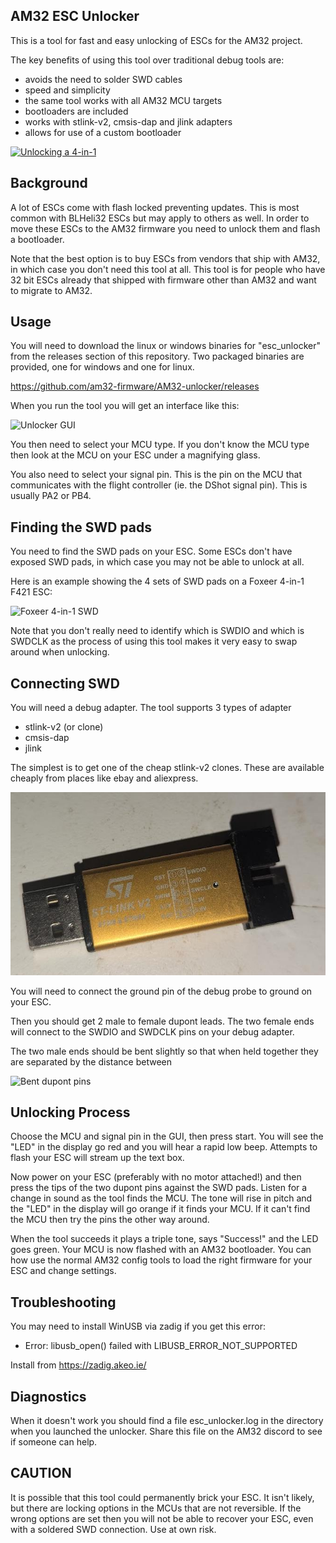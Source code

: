 AM32 ESC Unlocker
-----------------

This is a tool for fast and easy unlocking of ESCs for the AM32
project.

The key benefits of using this tool over traditional debug tools are:

 - avoids the need to solder SWD cables
 - speed and simplicity
 - the same tool works with all AM32 MCU targets
 - bootloaders are included
 - works with stlink-v2, cmsis-dap and jlink adapters
 - allows for use of a custom bootloader

[![Unlocking a 4-in-1](https://i.ytimg.com/vi/8_A27GfAbSg/maxresdefault.jpg)](https://www.youtube.com/watch?v=8_A27GfAbSg "Unlocking a 4-in-1")

Background
----------

A lot of ESCs come with flash locked preventing updates. This is most
common with BLHeli32 ESCs but may apply to others as well. In order to
move these ESCs to the AM32 firmware you need to unlock them and flash
a bootloader.

Note that the best option is to buy ESCs from vendors that ship with
AM32, in which case you don't need this tool at all. This tool is for
people who have 32 bit ESCs already that shipped with firmware other
than AM32 and want to migrate to AM32.

Usage
-----

You will need to download the linux or windows binaries for
"esc_unlocker" from the releases section of this repository. Two
packaged binaries are provided, one for windows and one for linux.

 https://github.com/am32-firmware/AM32-unlocker/releases

When you run the tool you will get an interface like this:

![Unlocker GUI](docs/screen_shot.jpg "Unlocker GUI")

You then need to select your MCU type. If you don't know the MCU type
then look at the MCU on your ESC under a magnifying glass.

You also need to select your signal pin. This is the pin on the MCU
that communicates with the flight controller (ie. the DShot signal
pin). This is usually PA2 or PB4.

Finding the SWD pads
--------------------

You need to find the SWD pads on your ESC. Some ESCs don't have
exposed SWD pads, in which case you may not be able to unlock at all.

Here is an example showing the 4 sets of SWD pads on a Foxeer 4-in-1
F421 ESC:

![Foxeer 4-in-1 SWD](docs/foxeer_SWD.jpg "Foxeer 4-in-1 SWD")

Note that you don't really need to identify which is SWDIO and which
is SWDCLK as the process of using this tool makes it very easy to swap
around when unlocking.


Connecting SWD
--------------

You will need a debug adapter. The tool supports 3 types of adapter

 - stlink-v2 (or clone)
 - cmsis-dap
 - jlink

The simplest is to get one of the cheap stlink-v2 clones. These are available cheaply
from places like ebay and aliexpress.

![STLink-v2](docs/stlink-v2.jpg "STLink-v2")

You will need to connect the ground pin of the debug probe to ground on
your ESC.

Then you should get 2 male to female dupont leads. The two female ends
will connect to the SWDIO and SWDCLK pins on your debug adapter.

The two male ends should be bent slightly so that when held together
they are separated by the distance between

![Bent dupont pins](docs/bent_pins.jpg "Bent dupont pins")

Unlocking Process
-----------------

Choose the MCU and signal pin in the GUI, then press start. You will
see the "LED" in the display go red and you will hear a rapid low
beep. Attempts to flash your ESC will stream up the text box.

Now power on your ESC (preferably with no motor attached!) and then
press the tips of the two dupont pins against the SWD pads. Listen for
a change in sound as the tool finds the MCU. The tone will rise in
pitch and the "LED" in the display will go orange if it finds your
MCU. If it can't find the MCU then try the pins the other way around.

When the tool succeeds it plays a triple tone, says "Success!" and the
LED goes green. Your MCU is now flashed with an AM32 bootloader. You
can how use the normal AM32 config tools to load the right firmware
for your ESC and change settings.

Troubleshooting
---------------

You may need to install WinUSB via zadig if you get this error:

 - Error: libusb_open() failed with LIBUSB_ERROR_NOT_SUPPORTED

Install from https://zadig.akeo.ie/

Diagnostics
-----------

When it doesn't work you should find a file esc_unlocker.log in the
directory when you launched the unlocker. Share this file on the AM32
discord to see if someone can help.

CAUTION
-------

It is possible that this tool could permanently brick your ESC. It
isn't likely, but there are locking options in the MCUs that are not
reversible. If the wrong options are set then you will not be able to
recover your ESC, even with a soldered SWD connection. Use at own
risk.

